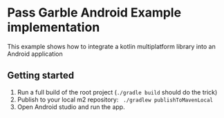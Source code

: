 # Pass Garble Android Example implementation

This example shows how to integrate a kotlin multiplatform library into an Android application


## Getting started

1. Run a full build of the root project (`./gradle build` should do the trick)
2. Publish to your local m2 repository: ` ./gradlew publishToMavenLocal`
3. Open Android studio and  run the app.
